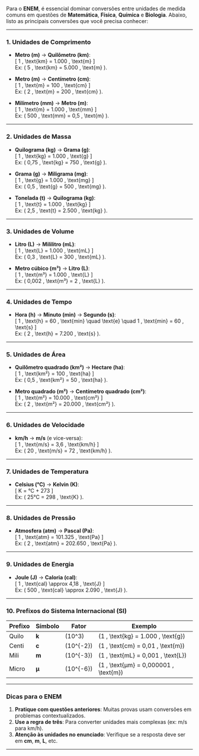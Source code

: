 Para o **ENEM**, é essencial dominar conversões entre unidades de medida comuns em questões de **Matemática**, **Física**, **Química** e **Biologia**. Abaixo, listo as principais conversões que você precisa conhecer:

---

### **1. Unidades de Comprimento**
- **Metro (m)** → **Quilômetro (km)**:  
  \[ 1 \, \text{km} = 1.000 \, \text{m} \]  
  Ex: \( 5 \, \text{km} = 5.000 \, \text{m} \).
  
- **Metro (m)** → **Centímetro (cm)**:  
  \[ 1 \, \text{m} = 100 \, \text{cm} \]  
  Ex: \( 2 \, \text{m} = 200 \, \text{cm} \).

- **Milímetro (mm)** → **Metro (m)**:  
  \[ 1 \, \text{m} = 1.000 \, \text{mm} \]  
  Ex: \( 500 \, \text{mm} = 0,5 \, \text{m} \).

---

### **2. Unidades de Massa**
- **Quilograma (kg)** → **Grama (g)**:  
  \[ 1 \, \text{kg} = 1.000 \, \text{g} \]  
  Ex: \( 0,75 \, \text{kg} = 750 \, \text{g} \).

- **Grama (g)** → **Miligrama (mg)**:  
  \[ 1 \, \text{g} = 1.000 \, \text{mg} \]  
  Ex: \( 0,5 \, \text{g} = 500 \, \text{mg} \).

- **Tonelada (t)** → **Quilograma (kg)**:  
  \[ 1 \, \text{t} = 1.000 \, \text{kg} \]  
  Ex: \( 2,5 \, \text{t} = 2.500 \, \text{kg} \).

---

### **3. Unidades de Volume**
- **Litro (L)** → **Mililitro (mL)**:  
  \[ 1 \, \text{L} = 1.000 \, \text{mL} \]  
  Ex: \( 0,3 \, \text{L} = 300 \, \text{mL} \).

- **Metro cúbico (m³)** → **Litro (L)**:  
  \[ 1 \, \text{m³} = 1.000 \, \text{L} \]  
  Ex: \( 0,002 \, \text{m³} = 2 \, \text{L} \).

---

### **4. Unidades de Tempo**
- **Hora (h)** → **Minuto (min)** → **Segundo (s)**:  
  \[ 1 \, \text{h} = 60 \, \text{min} \quad \text{e} \quad 1 \, \text{min} = 60 \, \text{s} \]  
  Ex: \( 2 \, \text{h} = 7.200 \, \text{s} \).

---

### **5. Unidades de Área**
- **Quilômetro quadrado (km²)** → **Hectare (ha)**:  
  \[ 1 \, \text{km²} = 100 \, \text{ha} \]  
  Ex: \( 0,5 \, \text{km²} = 50 \, \text{ha} \).

- **Metro quadrado (m²)** → **Centímetro quadrado (cm²)**:  
  \[ 1 \, \text{m²} = 10.000 \, \text{cm²} \]  
  Ex: \( 2 \, \text{m²} = 20.000 \, \text{cm²} \).

---

### **6. Unidades de Velocidade**
- **km/h** → **m/s** (e vice-versa):  
  \[ 1 \, \text{m/s} = 3,6 \, \text{km/h} \]  
  Ex: \( 20 \, \text{m/s} = 72 \, \text{km/h} \).

---

### **7. Unidades de Temperatura**
- **Celsius (°C)** → **Kelvin (K)**:  
  \[ K = °C + 273 \]  
  Ex: \( 25°C = 298 \, \text{K} \).

---

### **8. Unidades de Pressão**
- **Atmosfera (atm)** → **Pascal (Pa)**:  
  \[ 1 \, \text{atm} = 101.325 \, \text{Pa} \]  
  Ex: \( 2 \, \text{atm} = 202.650 \, \text{Pa} \).

---

### **9. Unidades de Energia**
- **Joule (J)** → **Caloria (cal)**:  
  \[ 1 \, \text{cal} \approx 4,18 \, \text{J} \]  
  Ex: \( 500 \, \text{cal} \approx 2.090 \, \text{J} \).

---

### **10. Prefixos do Sistema Internacional (SI)**
| **Prefixo** | **Símbolo** | **Fator**  | **Exemplo**              |  
|-------------|-------------|------------|--------------------------|  
| Quilo       | **k**       | \(10^3\)   | \(1 \, \text{kg} = 1.000 \, \text{g}\) |  
| Centi       | **c**       | \(10^{-2}\)| \(1 \, \text{cm} = 0,01 \, \text{m}\)  |  
| Mili        | **m**       | \(10^{-3}\)| \(1 \, \text{mL} = 0,001 \, \text{L}\) |  
| Micro       | **µ**       | \(10^{-6}\)| \(1 \, \text{µm} = 0,000001 \, \text{m}\) |  

---

### **Dicas para o ENEM**  
1. **Pratique com questões anteriores**: Muitas provas usam conversões em problemas contextualizados.  
2. **Use a regra de três**: Para converter unidades mais complexas (ex: m/s para km/h).  
3. **Atenção às unidades no enunciado**: Verifique se a resposta deve ser em **cm**, **m**, **L**, etc.  

---
